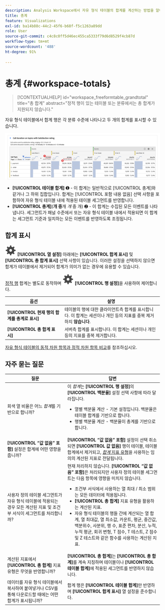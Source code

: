 ```yaml
---
description: Analysis Workspace에서 자유 형식 테이블의 합계를 계산하는 방법을 알아봅니다.
title: 총계
feature: Visualizations
exl-id: ba14b88c-44c2-45f6-b68f-f5c1263a89dd
role: User
source-git-commit: c4c8c0ff5d46ec455ca5333f79d6d8529f4cb87d
workflow-type: tm+mt
source-wordcount: '488'
ht-degree: 91%

---
```


# 총계 {#workspace-totals}

>[!CONTEXTUALHELP]
>id="workspace_freeformtable_grandtotal"
>title="총 합계"
>abstract="정적 행이 있는 테이블 또는 분류에서는 총 합계가 지원되지 않습니다."


자유 형식 테이블에서 합계 행은 각 분류 수준에 나타나고 두 개의 합계를 표시할 수 있습니다.

![총 합계와 테이블 합계를 강조 표시한 자유 형식 테이블.](assets/total-row.png)

* **[!UICONTROL 테이블 합계]** ➊ - 이 합계는 일반적으로 [!UICONTROL 총계]와 같거나 그 하위 집합입니다. 합계는 [!UICONTROL 포함 내용 없음] 선택 사항을 포함하여 자유 형식 테이블 내에 적용된 테이블 세그먼트를 반영합니다.
* **[!UICONTROL 총계]**(**개 중**&#x200B;개 *개* 중 개) ➋ - 이 합계는 수집된 모든 이벤트를 나타냅니다. 세그먼트가 패널 수준에서 또는 자유 형식 테이블 내에서 적용되면 이 합계는 세그먼트 기준과 일치하는 모든 이벤트를 반영하도록 조정됩니다.




## 합계 표시

![설정](/help/assets/icons/Setting.svg) **[!UICONTROL 열 설정]** 아래에는 **[!UICONTROL 합계 표시]** 및 **[!UICONTROL 총 합계 표시]** 선택 사항이 있습니다. 이러한 설정을 선택하지 않으면 합계가 테이블에서 제거되어 합계가 의미가 없는 경우에 유용할 수 있습니다.


[정적 행](/help/analysis-workspace/visualizations/freeform-table/column-row-settings/manual-vs-dynamic-rows.md) 합계는 별도로 동작하며 ![설정](/help/assets/icons/Setting.svg) **[!UICONTROL 행 설정]**&#x200B;을 사용하여 제어합니다.

| 옵션 | 설명 |
|---|---|
| **[!UICONTROL 현재 행의 합계를 총계로 표시]** | 테이블의 행에 대한 클라이언트측 합계를 표시합니다. 이 합계는 세션이나 개인 등의 지표를 중복 제거하지 **않습니다**. |
| **[!UICONTROL 총 합계 표시]** | 서버측 합계를 표시합니다. 이 합계는 세션이나 개인 등의 지표를 중복 제거합니다. |

[자유 형식 테이블의 동적 차원 항목과 정적 차원 항목 비교](column-row-settings/manual-vs-dynamic-rows.md)를 참조하십시오.


## 자주 묻는 질문

| 질문 | 답변 |
|---|---|
| 회색 열 비율은 어느 *합계*&#x200B;를 기반으로 합니까? | 이 *합계*&#x200B;는 **[!UICONTROL 행 설정]**&#x200B;의 **[!UICONTROL 백분율]** 설정 선택 사항에 따라 달라집니다.<ul><li>열별 백분율 계산 - 기본 설정입니다. 백분율은 테이블 합계를 기반으로 합니다.</li><li>행별 백분율 계산 - 백분율이 총계를 기반으로 합니다.</li></ul> |
| **[!UICONTROL “값 없음” 포함]** 설정은 합계에 어떤 영향을 줍니까? | **[!UICONTROL “값 없음” 포함]** 설정이 선택 취소되면 **[!UICONTROL 값 없음]** 행이 테이블, 테이블 합계에서 제거되고, [*합계* 지표 유형](/help/components/calc-metrics/cm-workflow/m-metric-type-alloc.md)을 사용하는 임의의 계산된 지표로 전달됩니다. |
| 사용자 정의 테이블 세그먼트가 자유 형식 테이블에 적용되는 경우 모든 계산된 지표 및 조건부 서식이 세그먼트를 처리합니까? | 현재 처리하지 않습니다. **[!UICONTROL “값 없음” 포함]**&#x200B;은 처리되지만 사용자 정의 테이블 세그먼트는 다음 항목에 영향을 미치지 않습니다.<ul><li>조건부 서식에서 사용하는 열 최대 / 최소 범위는 모든 데이터에 적용됩니다.</li><li>**[!UICONTROL 총 합계]** 지표 유형을 활용하는 계산된 지표.</li><li>자유 형식 테이블의 행들 간에 계산되는 열 합계, 열 최대값, 열 최소값, 카운트, 평균, 중간값, 백분위수, 사분위, 행 수, 표준 편차, 분산, 누적, 누적 평균, 회귀 변형, T 점수, T 테스트, Z 점수 및 Z 테스트와 같은 함수를 사용하는 계산된 지표.</li></ul> |
| 계산된 지표에서 **[!UICONTROL 총 합계]** 지표 유형은 무엇을 반영합니까? | **[!UICONTROL 총 합계]**&#x200B;는 **[!UICONTROL 총 합계]**&#x200B;를 계속 지칭하며 테이블이나 **[!UICONTROL 테이블 합계]**&#x200B;에 적용된 세그먼트를 반영하지 않습니다. |
| 데이터를 자유 형식 테이블에서 복사하여 붙여넣거나 CSV를 통해 다운로드할 때에는 어떤 합계가 표시됩니까? | 합계 행은 **[!UICONTROL 테이블 합계]**&#x200B;만 반영하며 **[!UICONTROL 합계 표시]** 열 설정을 준수합니다. |

